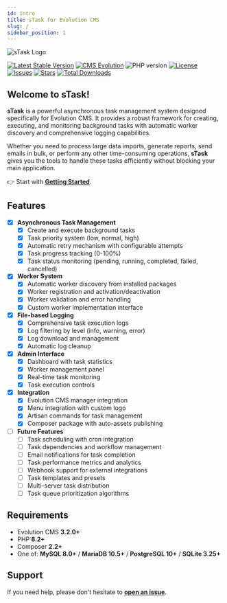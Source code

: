 ```yaml
---
id: intro
title: sTask for Evolution CMS
slug: /
sidebar_position: 1
---
```


![sTask Logo](https://github.com/user-attachments/assets/sTask-logo)

[![Latest Stable Version](https://img.shields.io/packagist/v/seiger/stask?label=version)](https://packagist.org/packages/seiger/stask)
[![CMS Evolution](https://img.shields.io/badge/CMS-Evolution-brightgreen.svg)](https://github.com/evolution-cms/evolution)
![PHP version](https://img.shields.io/packagist/php-v/seiger/stask)
[![License](https://img.shields.io/packagist/l/seiger/stask)](https://packagist.org/packages/seiger/stask)
[![Issues](https://img.shields.io/github/issues/Seiger/stask)](https://github.com/Seiger/stask/issues)
[![Stars](https://img.shields.io/packagist/stars/Seiger/stask)](https://packagist.org/packages/seiger/stask)
[![Total Downloads](https://img.shields.io/packagist/dt/seiger/stask)](https://packagist.org/packages/seiger/stask)

## Welcome to sTask!

**sTask** is a powerful asynchronous task management system designed specifically for Evolution CMS. 
It provides a robust framework for creating, executing, and monitoring background tasks with automatic 
worker discovery and comprehensive logging capabilities.

Whether you need to process large data imports, generate reports, send emails in bulk, or perform 
any other time-consuming operations, **sTask** gives you the tools to handle these tasks efficiently 
without blocking your main application.

👉 Start with **[Getting Started](./getting-started.md)**.

## Features

- [x] **Asynchronous Task Management**
  - [x] Create and execute background tasks
  - [x] Task priority system (low, normal, high)
  - [x] Automatic retry mechanism with configurable attempts
  - [x] Task progress tracking (0-100%)
  - [x] Task status monitoring (pending, running, completed, failed, cancelled)

- [x] **Worker System**
  - [x] Automatic worker discovery from installed packages
  - [x] Worker registration and activation/deactivation
  - [x] Worker validation and error handling
  - [x] Custom worker implementation interface

- [x] **File-based Logging**
  - [x] Comprehensive task execution logs
  - [x] Log filtering by level (info, warning, error)
  - [x] Log download and management
  - [x] Automatic log cleanup

- [x] **Admin Interface**
  - [x] Dashboard with task statistics
  - [x] Worker management panel
  - [x] Real-time task monitoring
  - [x] Task execution controls

- [x] **Integration**
  - [x] Evolution CMS manager integration
  - [x] Menu integration with custom logo
  - [x] Artisan commands for task management
  - [x] Composer package with auto-assets publishing

- [ ] **Future Features**
  - [ ] Task scheduling with cron integration
  - [ ] Task dependencies and workflow management
  - [ ] Email notifications for task completion
  - [ ] Task performance metrics and analytics
  - [ ] Webhook support for external integrations
  - [ ] Task templates and presets
  - [ ] Multi-server task distribution
  - [ ] Task queue prioritization algorithms

## Requirements

- Evolution CMS **3.2.0+**
- PHP **8.2+**
- Composer **2.2+**
- One of: **MySQL 8.0+** / **MariaDB 10.5+** / **PostgreSQL 10+** / **SQLite 3.25+**

## Support

If you need help, please don't hesitate to **[open an issue](https://github.com/Seiger/sTask/issues)**.